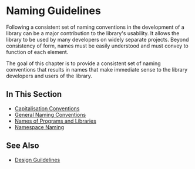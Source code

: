 # Naming Guidelines

Following a consistent set of naming conventions in the development of a library can be a major contribution to the
library's usability. It allows the library to be used by many developers on widely separate projects. Beyond consistency
 of form, names must be easily understood and must convey to function of each element.

The goal of this chapter is to provide a consistent set of naming conventions that results in names that make immediate
sense to the library developers and users of the library.

## In This Section
* [Capitalisation Conventions](capitalisation_conventions.md)
* [General Naming Conventions](general_naming_conventions.md)
* [Names of Programs and Libraries](names_of_programs_and_libraries.md)
* [Namespace Naming](namespace_naming.md)

## See Also
* [Design Guildelines](design_guidelines.md)